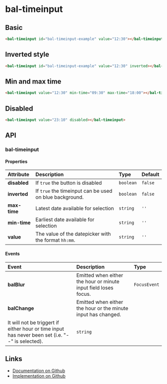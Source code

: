 # bal-timeinput

<!-- START: human documentation top -->

<!-- END: human documentation top -->

## Basic

<ClientOnly>  <docs-demo-bal-timeinput-101></docs-demo-bal-timeinput-101></ClientOnly>

```html
<bal-timeinput id="bal-timeinput-example" value="12:30"></bal-timeinput>
```

## Inverted style

<ClientOnly>  <docs-demo-bal-timeinput-102></docs-demo-bal-timeinput-102></ClientOnly>

```html
<bal-timeinput id="bal-timeinput-example" value="12:30" inverted></bal-timeinput>
```

## Min and max time

<ClientOnly>  <docs-demo-bal-timeinput-103></docs-demo-bal-timeinput-103></ClientOnly>

```html
<bal-timeinput value="12:30" min-time="09:30" max-time="18:00"></bal-timeinput>
```

## Disabled

<ClientOnly>  <docs-demo-bal-timeinput-104></docs-demo-bal-timeinput-104></ClientOnly>

```html
<bal-timeinput value="23:10" disabled></bal-timeinput>
```


## API

### bal-timeinput

#### Properties

| Attribute    | Description                                             | Type      | Default |
| :----------- | :------------------------------------------------------ | :-------- | :------ |
| **disabled** | If `true` the button is disabled                        | `boolean` | `false` |
| **inverted** | If `true` the timeinput can be used on blue background. | `boolean` | `false` |
| **max-time** | Latest date available for selection                     | `string`  | `''`    |
| **min-time** | Earliest date available for selection                   | `string`  | `''`    |
| **value**    | The value of the datepicker with the format `hh:mm`.    | `string`  | `''`    |

#### Events

| Event         | Description                                                                                                                                                    | Type         |
| :------------ | :------------------------------------------------------------------------------------------------------------------------------------------------------------- | :----------- |
| **balBlur**   | Emitted when either the hour or minute input field loses focus.                                                                                                | `FocusEvent` |
| **balChange** | Emitted when either the hour or the minute input has changed.
It will not be triggert if either hour or time input has never been set (i.e. "--" is selected). | `string`     |



<!-- START: human documentation bottom -->

<!-- END: human documentation bottom -->


## Links

* [Documentation on Github](https://github.com/baloise/ui-library/blob/master/docs/src/components/components/bal-timeinput.md)
* [Implementation on Github](https://github.com/baloise/ui-library/blob/master/packages/components/src/components/bal-timeinput)
